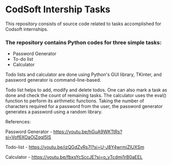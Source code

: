 
# CodSoft Intership Tasks

This repository consists of source code related to tasks accomplished for Codsoft internships. 




### The repository contains Python codes for three simple tasks: 
- Password Generator
- To-do list
- Calculator

Todo lists and calculator are done using Python's GUI library, TKinter, and password generator is command-line-based.

Todo list helps to add, modify and delete todos. One can also mark a task as done and check the count of remaining tasks. 
The calculator uses the eval() function to perform its airthmetic functions. 
Taking the number of characters required for a password from the user, the password generator generates a password using a random library.


References:

Password Generator - https://youtu.be/hGuA9WKTtRs?si=Vof6XOaOjZqqI5lS

Todo-list -
https://youtu.be/izQGdZvRs7I?si=U-J8Y4wrmiZlUXSm

Calculator - https://youtu.be/fbxsYcSccJE?si=o_yTcdmj1rB0aEEL
